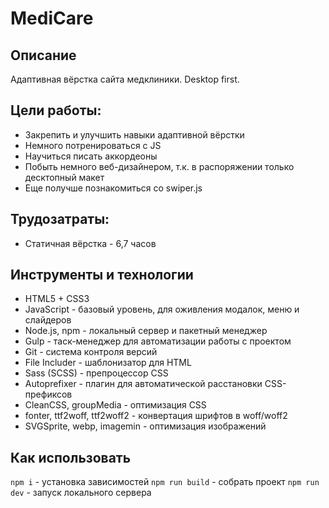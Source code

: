 # MediCare

## Описание

Адаптивная вёрстка сайта медклиники. Desktop first.

## Цели работы:

* Закрепить и улучшить навыки адаптивной вёрстки
* Немного потренироваться с JS
* Научиться писать аккордеоны
* Побыть немного веб-дизайнером, т.к. в распоряжении только десктопный макет
* Еще получше познакомиться со swiper.js

## Трудозатраты:

* Статичная вёрстка - 6,7 часов

## Инструменты и технологии

* HTML5 + CSS3
* JavaScript - базовый уровень, для оживления модалок, меню и слайдеров
* Node.js, npm - локальный сервер и пакетный менеджер
* Gulp - таск-менеджер для автоматизации работы с проектом
* Git - система контроля версий
* File Includer - шаблонизатор для HTML
* Sass (SCSS) - препроцессор CSS
* Autoprefixer - плагин для автоматической расстановки CSS-префиксов
* CleanCSS, groupMedia - оптимизация CSS
* fonter, ttf2woff, ttf2woff2 - конвертация шрифтов в woff/woff2
* SVGSprite, webp, imagemin - оптимизация изображений

## Как использовать

`npm i` - установка зависимостей
`npm run build` - собрать проект
`npm run dev` - запуск локального сервера
